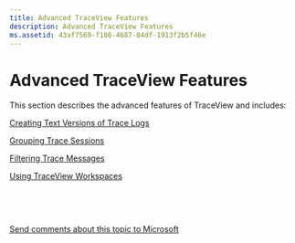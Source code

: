 ```yaml
---
title: Advanced TraceView Features
description: Advanced TraceView Features
ms.assetid: 43af7569-f108-4687-84df-1913f2b5f46e
---
```


# Advanced TraceView Features


This section describes the advanced features of TraceView and includes:

[Creating Text Versions of Trace Logs](creating-text-versions-of-trace-logs.md)

[Grouping Trace Sessions](grouping-trace-sessions.md)

[Filtering Trace Messages](filtering-trace-messages.md)

[Using TraceView Workspaces](using-traceview-workspaces.md)

 

 

[Send comments about this topic to Microsoft](mailto:wsddocfb@microsoft.com?subject=Documentation%20feedback%20[devtest\devtest]:%20Advanced%20TraceView%20Features%20%20RELEASE:%20%2811/17/2016%29&body=%0A%0APRIVACY%20STATEMENT%0A%0AWe%20use%20your%20feedback%20to%20improve%20the%20documentation.%20We%20don't%20use%20your%20email%20address%20for%20any%20other%20purpose,%20and%20we'll%20remove%20your%20email%20address%20from%20our%20system%20after%20the%20issue%20that%20you're%20reporting%20is%20fixed.%20While%20we're%20working%20to%20fix%20this%20issue,%20we%20might%20send%20you%20an%20email%20message%20to%20ask%20for%20more%20info.%20Later,%20we%20might%20also%20send%20you%20an%20email%20message%20to%20let%20you%20know%20that%20we've%20addressed%20your%20feedback.%0A%0AFor%20more%20info%20about%20Microsoft's%20privacy%20policy,%20see%20http://privacy.microsoft.com/default.aspx. "Send comments about this topic to Microsoft")




